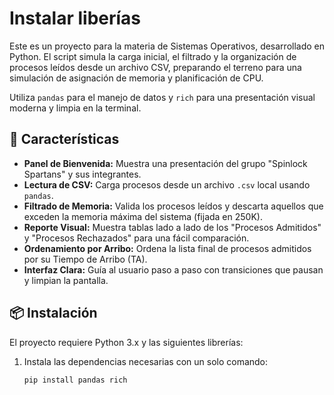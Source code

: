 <h1>Instalar liberías</h1>

Este es un proyecto para la materia de Sistemas Operativos, desarrollado en Python. El script simula la carga inicial, el filtrado y la organización de procesos leídos desde un archivo CSV, preparando el terreno para una simulación de asignación de memoria y planificación de CPU.

Utiliza `pandas` para el manejo de datos y `rich` para una presentación visual moderna y limpia en la terminal.

## 🚀 Características

* **Panel de Bienvenida:** Muestra una presentación del grupo "Spinlock Spartans" y sus integrantes.
* **Lectura de CSV:** Carga procesos desde un archivo `.csv` local usando `pandas`.
* **Filtrado de Memoria:** Valida los procesos leídos y descarta aquellos que exceden la memoria máxima del sistema (fijada en 250K).
* **Reporte Visual:** Muestra tablas lado a lado de los "Procesos Admitidos" y "Procesos Rechazados" para una fácil comparación.
* **Ordenamiento por Arribo:** Ordena la lista final de procesos admitidos por su Tiempo de Arribo (TA).
* **Interfaz Clara:** Guía al usuario paso a paso con transiciones que pausan y limpian la pantalla.

## 📦 Instalación

El proyecto requiere Python 3.x y las siguientes librerías:

1.  Instala las dependencias necesarias con un solo comando:
    ```bash
    pip install pandas rich
    ```
